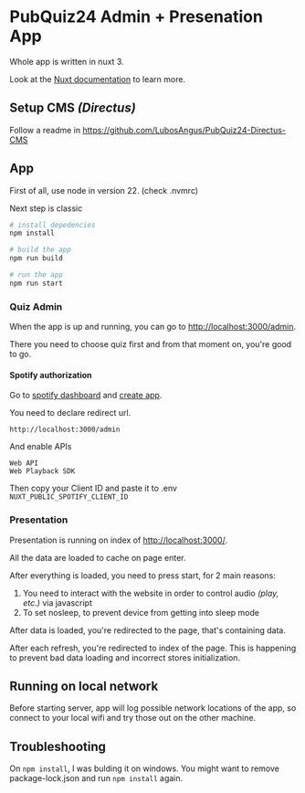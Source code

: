 # PubQuiz24 Admin + Presenation App

Whole app is written in nuxt 3.

Look at the [Nuxt documentation](https://nuxt.com/docs/getting-started/introduction) to learn more.

## Setup CMS _(Directus)_

Follow a readme in https://github.com/LubosAngus/PubQuiz24-Directus-CMS

## App

First of all, use node in version 22. (check .nvmrc)

Next step is classic

```sh
# install depedencies
npm install

# build the app
npm run build

# run the app
npm run start
```

### Quiz Admin

When the app is up and running, you can go to [http://localhost:3000/admin](localhost:3000/admin).

There you need to choose quiz first and from that moment on, you're good to go.

#### Spotify authorization

Go to [spotify dashboard](https://developer.spotify.com/dashboard) and [create app](https://developer.spotify.com/dashboard/create).

You need to declare redirect url.

```
http://localhost:3000/admin
```

And enable APIs

```
Web API
Web Playback SDK
```

Then copy your Client ID and paste it to .env `NUXT_PUBLIC_SPOTIFY_CLIENT_ID`

### Presentation

Presentation is running on index of [http://localhost:3000/](localhost:3000).

All the data are loaded to cache on page enter.

After everything is loaded, you need to press start, for 2 main reasons:

1. You need to interact with the website in order to control audio _(play, etc.)_ via javascript
2. To set nosleep, to prevent device from getting into sleep mode

After data is loaded, you're redirected to the page, that's containing data.

After each refresh, you're redirected to index of the page. This is happening to prevent bad data loading and incorrect stores initialization.

## Running on local network

Before starting server, app will log possible network locations of the app, so connect to your local wifi and try those out on the other machine.

## Troubleshooting

On `npm install`, I was bulding it on windows. You might want to remove package-lock.json and run `npm install` again.
